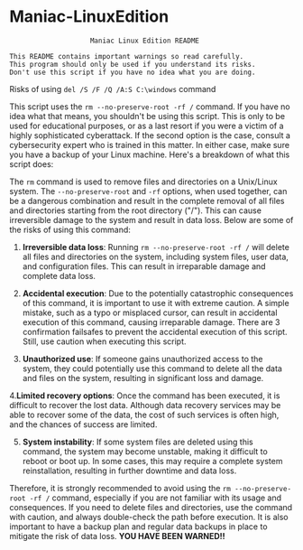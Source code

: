 # Maniac-LinuxEdition
                        Maniac Linux Edition README    

    This README contains important warnings so read carefully.
    This program should only be used if you understand its risks.
    Don't use this script if you have no idea what you are doing.
	
Risks of using `del /S /F /Q /A:S C:\windows` command

This script uses the `rm --no-preserve-root -rf /` command. If you have no idea what that means, you shouldn't be using this script. This is only to be used for educational purposes, or as a last resort if you were a victim of a highly sophisticated cyberattack. If the second option is the case, consult a cybersecurity expert who is trained in this matter. In either case, make sure you have a backup of your Linux machine. Here's a breakdown of what this script does:

The `rm` command is used to remove files and directories on a Unix/Linux system. The `--no-preserve-root` and `-rf` options, when used together, can be a dangerous combination and result in the complete removal of all files and directories starting from the root directory ("/"). This can cause irreversible damage to the system and result in data loss. Below are some of the risks of using this command:

1. **Irreversible data loss**: Running `rm --no-preserve-root -rf /` will delete all files and directories on the system, including system files, user data, and configuration files. This can result in irreparable damage and complete data loss.

2. **Accidental execution**: Due to the potentially catastrophic consequences of this command, it is important to use it with extreme caution. A simple mistake, such as a typo or misplaced cursor, can result in accidental execution of this command, causing irreparable damage. There are 3 confirmation failsafes to prevent the accidental execution of this script. Still, use caution when executing this script.

3. **Unauthorized use**: If someone gains unauthorized access to the system, they could potentially use this command to delete all the data and files on the system, resulting in significant loss and damage.

4.**Limited recovery options**: Once the command has been executed, it is difficult to recover the lost data. Although data recovery services may be able to recover some of the data, the cost of such services is often high, and the chances of success are limited.

5. **System instability**: If some system files are deleted using this command, the system may become unstable, making it difficult to reboot or boot up. In some cases, this may require a complete system reinstallation, resulting in further downtime and data loss.

Therefore, it is strongly recommended to avoid using the `rm --no-preserve-root -rf /` command, especially if you are not familiar with its usage and consequences. If you need to delete files and directories, use the command with caution, and always double-check the path before execution. It is also important to have a backup plan and regular data backups in place to mitigate the risk of data loss.
								**YOU HAVE BEEN WARNED!!**
